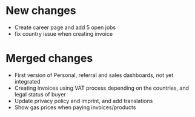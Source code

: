 # New changes

- Create career page and add 5 open jobs
- fix country issue when creating invoice

# Merged changes

- First version of Personal, referral and sales dashboards, not yet integrated
- Creating invoices using VAT process depending on the countries, and legal status of buyer
- Update privacy policy and imprint, and add translations
- Show gas prices when paying invoices/products
